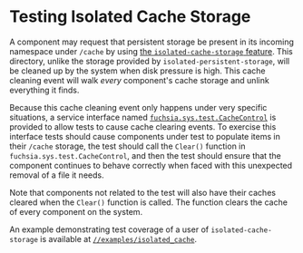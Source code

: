 # Testing Isolated Cache Storage

A component may request that persistent storage be present in its incoming
namespace under `/cache` by using [the `isolated-cache-storage`
feature][cache-feature]. This directory, unlike the storage provided by
`isolated-persistent-storage`, will be cleaned up by the system when disk
pressure is high. This cache cleaning event will walk _every_ component's cache
storage and unlink everything it finds.

Because this cache cleaning event only happens under very specific situations, a
service interface named [`fuchsia.sys.test.CacheControl`][cache-control] is
provided to allow tests to cause cache clearing events. To exercise this
interface tests should cause components under test to populate items in their
`/cache` storage, the test should call the `Clear()` function in
`fuchsia.sys.test.CacheControl`, and then the test should ensure that the
component continues to behave correctly when faced with this unexpected removal
of a file it needs.

Note that components not related to the test will also have their caches cleared
when the `Clear()` function is called. The function clears the cache of every
component on the system.

An example demonstrating test coverage of a user of `isolated-cache-storage` is
available at [`//examples/isolated_cache`][cache-example].

[cache-feature]: /docs/concepts/components/v1/component_manifests.md#sandbox
[cache-example]: /examples/isolated_cache
[cache-control]: /sdk/fidl/fuchsia.sys.test/cache.fidl
